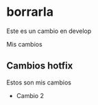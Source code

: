 # borrarla


Este es un cambio en develop


Mis cambios 


## Cambios hotfix

Estos son mis cambios


- Cambio 2
